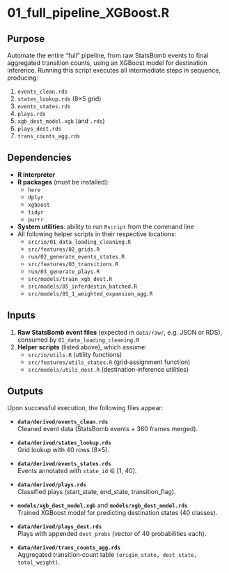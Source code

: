 # 01_full_pipeline_XGBoost.R

## Purpose
Automate the entire “full” pipeline, from raw StatsBomb events to final aggregated transition counts, using an XGBoost model for destination inference. Running this script executes all intermediate steps in sequence, producing:

1. `events_clean.rds`  
2. `states_lookup.rds` (8×5 grid)  
3. `events_states.rds`  
4. `plays.rds`  
5. `xgb_dest_model.xgb` (and `.rds`)  
6. `plays_dest.rds`  
7. `trans_counts_agg.rds`

## Dependencies
- **R interpreter**   
- **R packages** (must be installed):  
  - `here`  
  - `dplyr`  
  - `xgboost`  
  - `tidyr`  
  - `purrr`  
- **System utilities**: ability to run `Rscript` from the command line  
- All following helper scripts in their respective locations:  
  - `src/io/01_data_loading_cleaning.R`  
  - `src/features/02_grids.R`  
  - `run/02_generate_events_states.R`  
  - `src/features/03_transitions.R`  
  - `run/03_generate_plays.R`  
  - `src/models/train_xgb_dest.R`  
  - `src/models/05_inferdestin_batched.R`  
  - `src/models/05_1_weighted_expansion_agg.R`

## Inputs
1. **Raw StatsBomb event files** (expected in `data/raw/`, e.g. JSON or RDS), consumed by `01_data_loading_cleaning.R`  
2. **Helper scripts** (listed above), which assume:  
   - `src/io/utils.R` (utility functions)  
   - `src/features/utils_states.R` (grid‐assignment function)  
   - `src/models/utils_dest.R` (destination‐inference utilities)

## Outputs
Upon successful execution, the following files appear:

- **`data/derived/events_clean.rds`**  
  Cleaned event data (StatsBomb events + 360 frames merged).

- **`data/derived/states_lookup.rds`**  
  Grid lookup with 40 rows (8×5).

- **`data/derived/events_states.rds`**  
  Events annotated with `state_id` ∈ [1, 40].

- **`data/derived/plays.rds`**  
  Classified plays (start_state, end_state, transition_flag).

- **`models/xgb_dest_model.xgb`** and **`models/xgb_dest_model.rds`**  
  Trained XGBoost model for predicting destination states (40 classes).

- **`data/derived/plays_dest.rds`**  
  Plays with appended `dest_probs` (vector of 40 probabilities each).

- **`data/derived/trans_counts_agg.rds`**  
  Aggregated transition‐count table `(origin_state, dest_state, total_weight)`.

